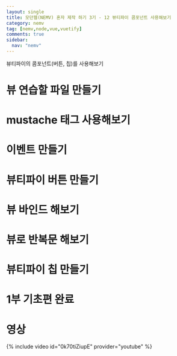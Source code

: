 ```yaml
---
layout: single
title: 모던웹(NEMV) 혼자 제작 하기 3기 - 12 뷰티파이 콤포넌트 사용해보기
category: nemv
tag: [nemv,node,vue,vuetify]
comments: true
sidebar:
  nav: "nemv"
---
```


뷰티파이의 콤포넌트(버튼, 칩)를 사용해보기

# 뷰 연습할 파일 만들기

# mustache 태그 사용해보기

# 이벤트 만들기

# 뷰티파이 버튼 만들기

# 뷰 바인드 해보기

# 뷰로 반복문 해보기

# 뷰티파이 칩 만들기

# 1부 기초편 완료

# 영상

{% include video id="0k70tiZiupE" provider="youtube" %}   

 